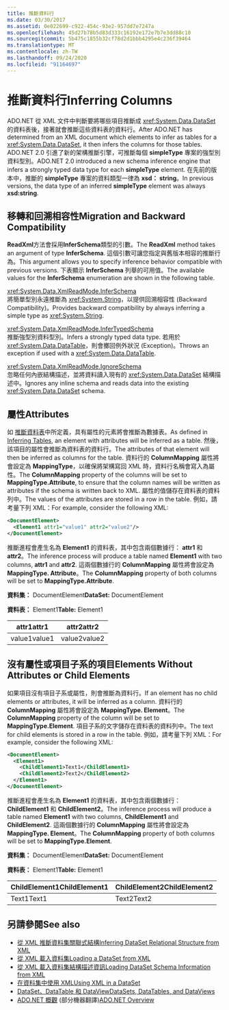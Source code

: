 ```yaml
---
title: 推斷資料行
ms.date: 03/30/2017
ms.assetid: 0e022699-c922-454c-93e2-957dd7e7247a
ms.openlocfilehash: 45d27b78b5d83d333c16192e172e7b7e3dd88c10
ms.sourcegitcommit: 5b475c1855b32cf78d2d1bbb4295e4c236f39464
ms.translationtype: MT
ms.contentlocale: zh-TW
ms.lasthandoff: 09/24/2020
ms.locfileid: "91164697"
---
```

# <a name="inferring-columns"></a><span data-ttu-id="0a6bd-102">推斷資料行</span><span class="sxs-lookup"><span data-stu-id="0a6bd-102">Inferring Columns</span></span>

<span data-ttu-id="0a6bd-103">ADO.NET 從 XML 文件中判斷要將哪些項目推斷成 <xref:System.Data.DataSet> 的資料表後，接著就會推斷這些資料表的資料行。</span><span class="sxs-lookup"><span data-stu-id="0a6bd-103">After ADO.NET has determined from an XML document which elements to infer as tables for a <xref:System.Data.DataSet>, it then infers the columns for those tables.</span></span> <span data-ttu-id="0a6bd-104">ADO.NET 2.0 引進了新的架構推斷引擎，可推斷每個 **simpleType** 專案的強型別資料型別。</span><span class="sxs-lookup"><span data-stu-id="0a6bd-104">ADO.NET 2.0 introduced a new schema inference engine that infers a strongly typed data type for each **simpleType** element.</span></span> <span data-ttu-id="0a6bd-105">在先前的版本中，推斷的 **simpleType** 專案的資料類型一律為 **xsd： string**。</span><span class="sxs-lookup"><span data-stu-id="0a6bd-105">In previous versions, the data type of an inferred **simpleType** element was always **xsd:string**.</span></span>  
  
## <a name="migration-and-backward-compatibility"></a><span data-ttu-id="0a6bd-106">移轉和回溯相容性</span><span class="sxs-lookup"><span data-stu-id="0a6bd-106">Migration and Backward Compatibility</span></span>  

 <span data-ttu-id="0a6bd-107">**ReadXml**方法會採用**InferSchema**類型的引數。</span><span class="sxs-lookup"><span data-stu-id="0a6bd-107">The **ReadXml** method takes an argument of type **InferSchema**.</span></span> <span data-ttu-id="0a6bd-108">這個引數可讓您指定與舊版本相容的推斷行為。</span><span class="sxs-lookup"><span data-stu-id="0a6bd-108">This argument allows you to specify inference behavior compatible with previous versions.</span></span> <span data-ttu-id="0a6bd-109">下表顯示 **InferSchema** 列舉的可用值。</span><span class="sxs-lookup"><span data-stu-id="0a6bd-109">The available values for the **InferSchema** enumeration are shown in the following table.</span></span>  
  
 <xref:System.Data.XmlReadMode.InferSchema>  
 <span data-ttu-id="0a6bd-110">將簡單型別永遠推斷為 <xref:System.String>，以提供回溯相容性 (Backward Compatibility)。</span><span class="sxs-lookup"><span data-stu-id="0a6bd-110">Provides backward compatibility by always inferring a simple type as <xref:System.String>.</span></span>  
  
 <xref:System.Data.XmlReadMode.InferTypedSchema>  
 <span data-ttu-id="0a6bd-111">推斷強型別資料型別。</span><span class="sxs-lookup"><span data-stu-id="0a6bd-111">Infers a strongly typed data type.</span></span> <span data-ttu-id="0a6bd-112">若用於 <xref:System.Data.DataTable>，則會擲回例外狀況 (Exception)。</span><span class="sxs-lookup"><span data-stu-id="0a6bd-112">Throws an exception if used with a <xref:System.Data.DataTable>.</span></span>  
  
 <xref:System.Data.XmlReadMode.IgnoreSchema>  
 <span data-ttu-id="0a6bd-113">忽略任何內嵌結構描述，並將資料讀入現有的 <xref:System.Data.DataSet> 結構描述中。</span><span class="sxs-lookup"><span data-stu-id="0a6bd-113">Ignores any inline schema and reads data into the existing <xref:System.Data.DataSet> schema.</span></span>  
  
## <a name="attributes"></a><span data-ttu-id="0a6bd-114">屬性</span><span class="sxs-lookup"><span data-stu-id="0a6bd-114">Attributes</span></span>  

 <span data-ttu-id="0a6bd-115">如 [推斷資料表](inferring-tables.md)中所定義，具有屬性的元素將會推斷為數據表。</span><span class="sxs-lookup"><span data-stu-id="0a6bd-115">As defined in [Inferring Tables](inferring-tables.md), an element with attributes will be inferred as a table.</span></span> <span data-ttu-id="0a6bd-116">然後，該項目的屬性會推斷為資料表的資料行。</span><span class="sxs-lookup"><span data-stu-id="0a6bd-116">The attributes of that element will then be inferred as columns for the table.</span></span> <span data-ttu-id="0a6bd-117">資料行的 **ColumnMapping** 屬性將會設定為 **MappingType**，以確保將架構寫回 XML 時，資料行名稱會寫入為屬性。</span><span class="sxs-lookup"><span data-stu-id="0a6bd-117">The **ColumnMapping** property of the columns will be set to **MappingType.Attribute**, to ensure that the column names will be written as attributes if the schema is written back to XML.</span></span> <span data-ttu-id="0a6bd-118">屬性的值儲存在資料表的資料列中。</span><span class="sxs-lookup"><span data-stu-id="0a6bd-118">The values of the attributes are stored in a row in the table.</span></span> <span data-ttu-id="0a6bd-119">例如，請考量下列 XML：</span><span class="sxs-lookup"><span data-stu-id="0a6bd-119">For example, consider the following XML:</span></span>  
  
```xml  
<DocumentElement>  
  <Element1 attr1="value1" attr2="value2"/>  
</DocumentElement>  
```  
  
 <span data-ttu-id="0a6bd-120">推斷進程會產生名為 **Element1** 的資料表，其中包含兩個數據行： **attr1** 和 **attr2**。</span><span class="sxs-lookup"><span data-stu-id="0a6bd-120">The inference process will produce a table named **Element1** with two columns, **attr1** and **attr2**.</span></span> <span data-ttu-id="0a6bd-121">這兩個數據行的 **ColumnMapping** 屬性將會設定為 **MappingType. Attribute**。</span><span class="sxs-lookup"><span data-stu-id="0a6bd-121">The **ColumnMapping** property of both columns will be set to **MappingType.Attribute**.</span></span>  
  
 <span data-ttu-id="0a6bd-122">**資料集：** DocumentElement</span><span class="sxs-lookup"><span data-stu-id="0a6bd-122">**DataSet:** DocumentElement</span></span>  
  
 <span data-ttu-id="0a6bd-123">**資料表：** Element1</span><span class="sxs-lookup"><span data-stu-id="0a6bd-123">**Table:** Element1</span></span>  
  
|<span data-ttu-id="0a6bd-124">attr1</span><span class="sxs-lookup"><span data-stu-id="0a6bd-124">attr1</span></span>|<span data-ttu-id="0a6bd-125">attr2</span><span class="sxs-lookup"><span data-stu-id="0a6bd-125">attr2</span></span>|  
|-----------|-----------|  
|<span data-ttu-id="0a6bd-126">value1</span><span class="sxs-lookup"><span data-stu-id="0a6bd-126">value1</span></span>|<span data-ttu-id="0a6bd-127">value2</span><span class="sxs-lookup"><span data-stu-id="0a6bd-127">value2</span></span>|  
  
## <a name="elements-without-attributes-or-child-elements"></a><span data-ttu-id="0a6bd-128">沒有屬性或項目子系的項目</span><span class="sxs-lookup"><span data-stu-id="0a6bd-128">Elements Without Attributes or Child Elements</span></span>  

 <span data-ttu-id="0a6bd-129">如果項目沒有項目子系或屬性，則會推斷為資料行。</span><span class="sxs-lookup"><span data-stu-id="0a6bd-129">If an element has no child elements or attributes, it will be inferred as a column.</span></span> <span data-ttu-id="0a6bd-130">資料行的 **ColumnMapping** 屬性將會設定為 **MappingType. Element**。</span><span class="sxs-lookup"><span data-stu-id="0a6bd-130">The **ColumnMapping** property of the column will be set to **MappingType.Element**.</span></span> <span data-ttu-id="0a6bd-131">項目子系的文字儲存在資料表的資料列中。</span><span class="sxs-lookup"><span data-stu-id="0a6bd-131">The text for child elements is stored in a row in the table.</span></span> <span data-ttu-id="0a6bd-132">例如，請考量下列 XML：</span><span class="sxs-lookup"><span data-stu-id="0a6bd-132">For example, consider the following XML:</span></span>  
  
```xml  
<DocumentElement>  
  <Element1>  
    <ChildElement1>Text1</ChildElement1>  
    <ChildElement2>Text2</ChildElement2>  
  </Element1>  
</DocumentElement>  
```  
  
 <span data-ttu-id="0a6bd-133">推斷進程會產生名為 **Element1** 的資料表，其中包含兩個數據行： **ChildElement1** 和 **ChildElement2**。</span><span class="sxs-lookup"><span data-stu-id="0a6bd-133">The inference process will produce a table named **Element1** with two columns, **ChildElement1** and **ChildElement2**.</span></span> <span data-ttu-id="0a6bd-134">這兩個數據行的 **ColumnMapping** 屬性將會設定為 **MappingType. Element**。</span><span class="sxs-lookup"><span data-stu-id="0a6bd-134">The **ColumnMapping** property of both columns will be set to **MappingType.Element**.</span></span>  
  
 <span data-ttu-id="0a6bd-135">**資料集：** DocumentElement</span><span class="sxs-lookup"><span data-stu-id="0a6bd-135">**DataSet:** DocumentElement</span></span>  
  
 <span data-ttu-id="0a6bd-136">**資料表：** Element1</span><span class="sxs-lookup"><span data-stu-id="0a6bd-136">**Table:** Element1</span></span>  
  
|<span data-ttu-id="0a6bd-137">ChildElement1</span><span class="sxs-lookup"><span data-stu-id="0a6bd-137">ChildElement1</span></span>|<span data-ttu-id="0a6bd-138">ChildElement2</span><span class="sxs-lookup"><span data-stu-id="0a6bd-138">ChildElement2</span></span>|  
|-------------------|-------------------|  
|<span data-ttu-id="0a6bd-139">Text1</span><span class="sxs-lookup"><span data-stu-id="0a6bd-139">Text1</span></span>|<span data-ttu-id="0a6bd-140">Text2</span><span class="sxs-lookup"><span data-stu-id="0a6bd-140">Text2</span></span>|  
  
## <a name="see-also"></a><span data-ttu-id="0a6bd-141">另請參閱</span><span class="sxs-lookup"><span data-stu-id="0a6bd-141">See also</span></span>

- [<span data-ttu-id="0a6bd-142">從 XML 推斷資料集關聯式結構</span><span class="sxs-lookup"><span data-stu-id="0a6bd-142">Inferring DataSet Relational Structure from XML</span></span>](inferring-dataset-relational-structure-from-xml.md)
- [<span data-ttu-id="0a6bd-143">從 XML 載入資料集</span><span class="sxs-lookup"><span data-stu-id="0a6bd-143">Loading a DataSet from XML</span></span>](loading-a-dataset-from-xml.md)
- [<span data-ttu-id="0a6bd-144">從 XML 載入資料集結構描述資訊</span><span class="sxs-lookup"><span data-stu-id="0a6bd-144">Loading DataSet Schema Information from XML</span></span>](loading-dataset-schema-information-from-xml.md)
- [<span data-ttu-id="0a6bd-145">在資料集中使用 XML</span><span class="sxs-lookup"><span data-stu-id="0a6bd-145">Using XML in a DataSet</span></span>](using-xml-in-a-dataset.md)
- [<span data-ttu-id="0a6bd-146">DataSet、DataTable 和 DataView</span><span class="sxs-lookup"><span data-stu-id="0a6bd-146">DataSets, DataTables, and DataViews</span></span>](index.md)
- <span data-ttu-id="0a6bd-147">[ADO.NET 概觀](../ado-net-overview.md) \(部分機器翻譯\)</span><span class="sxs-lookup"><span data-stu-id="0a6bd-147">[ADO.NET Overview](../ado-net-overview.md)</span></span>
